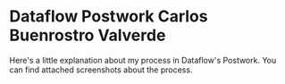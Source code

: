 # Dataflow Postwork Carlos Buenrostro Valverde

Here's a little explanation about my process in Dataflow's Postwork. You can find attached screenshots about the process.